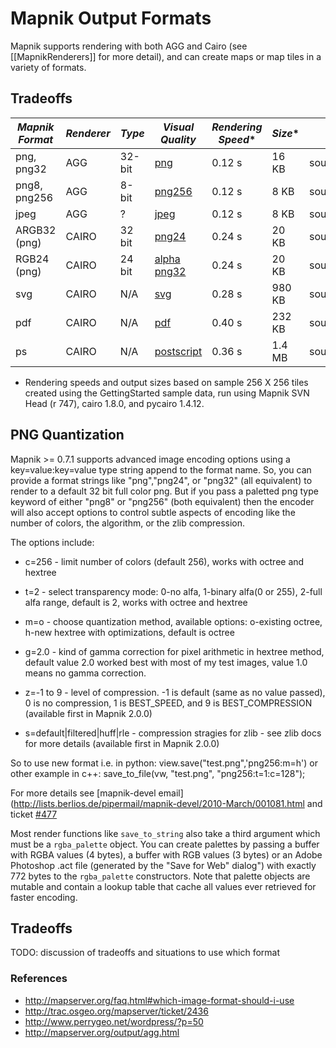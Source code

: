 <!-- Name: OutputFormats -->
<!-- Version: 10 -->
<!-- Last-Modified: 2011/09/05 04:32:30 -->
<!-- Author: kkaefer -->

# Mapnik Output Formats

Mapnik supports rendering with both AGG and Cairo (see [[MapnikRenderers]] for more detail), and can create maps or map tiles in a variety of formats.

## Tradeoffs

|  *Mapnik Format*  |  *Renderer*  |  *Type*  |  *Visual Quality*  |  *Rendering Speed**  |  *Size**  | *Relevant Code*  |
|-------------------|--------------|----------|--------------------|----------------------|-----------|------------------|
|png, png32             | AGG    | 32-bit | [png](http://mapnik-utils.googlecode.com/svn/example_code/agg_renderer/world_png.png)                                |                   0.12 s                     |      16 KB        | source:trunk/include/mapnik/png_io.hpp |
|png8, png256           | AGG    | 8-bit  |  [png256](http://mapnik-utils.googlecode.com/svn/example_code/agg_renderer/world_png256.png)                   |                   0.12 s                         |        8 KB       | source:trunk/include/mapnik/png_io.hpp |
|jpeg                   | AGG    | ?      |  [jpeg](http://mapnik-utils.googlecode.com/svn/example_code/agg_renderer/world_jpeg.jpg)                              |                   0.12 s                     |        8 KB       | source:trunk/include/mapnik/jpeg_io.hpp |
|ARGB32 (png)           | CAIRO  | 32 bit |  [png24](http://mapnik-utils.googlecode.com/svn/example_code/cairo_renderer/world_FORMAT_RGB24.png) |                   0.24 s                             |        20 KB        | source:trunk/include/mapnik/cairo_renderer.hpp |
|RGB24 (png)            | CAIRO  | 24 bit | [alpha png32](http://mapnik-utils.googlecode.com/svn/example_code/cairo_renderer/world_FORMAT_ARGB32.png) |          0.24 s                             |      20 KB       | source:trunk/include/mapnik/cairo_renderer.hpp |
|svg                    | CAIRO  | N/A    | [svg](http://mapnik-utils.googlecode.com/svn/example_code/cairo_renderer/world.svg)                                       |                    0.28 s                     |    980 KB          | source:trunk/include/mapnik/cairo_renderer.hpp |
|pdf                    | CAIRO  | N/A    | [pdf](http://mapnik-utils.googlecode.com/svn/example_code/cairo_renderer/world.pdf)                                        |                 0.40 s                       |      232 KB         | source:trunk/include/mapnik/cairo_renderer.hpp |
|ps                     | CAIRO  | N/A    | [postscript](http://mapnik-utils.googlecode.com/svn/example_code/cairo_renderer/world.ps)                               |                    0.36 s                     |       1.4 MB       | source:trunk/include/mapnik/cairo_renderer.hpp |

* Rendering speeds and output sizes based on sample 256 X 256 tiles created using the GettingStarted sample data, run using Mapnik SVN Head (r 747), cairo 1.8.0, and pycairo 1.4.12.

## PNG Quantization
Mapnik >= 0.7.1 supports advanced image encoding options using a key=value:key=value type string append to the format name. So, you can provide a format strings like "png","png24", or "png32" (all equivalent) to render to a default 32 bit full color png. But if you pass a paletted png type keyword of either "png8" or "png256" (both equivalent) then the encoder will also accept options to control subtle aspects of encoding like the number of colors, the algorithm, or the zlib compression.

The options include:

 * c=256 - limit number of colors (default 256), works with octree and hextree

 * t=2 - select transparency mode: 0-no alfa, 1-binary alfa(0 or 255), 2-full alfa range, default is 2, works with octree and hextree

 * m=o - choose quantization method, available options: o-existing octree, h-new hextree with optimizations, default is octree

 * g=2.0 - kind of gamma correction for pixel arithmetic in hextree method, default value 2.0 worked best with most of my test images, value 1.0 means no gamma correction.

 * z=-1 to 9 - level of compression. -1 is default (same as no value passed), 0 is no compression, 1 is BEST_SPEED, and 9 is BEST_COMPRESSION (available first in Mapnik 2.0.0)

 * s=default|filtered|huff|rle - compression stragies for zlib - see zlib docs for more details (available first in Mapnik 2.0.0)

So to use new format i.e. in python:
  view.save("test.png",'png256:m=h')
or other example in c++:
  save_to_file(vw, "test.png", "png256:t=1:c=128");

For more details see [mapnik-devel email](http://lists.berlios.de/pipermail/mapnik-devel/2010-March/001081.html and ticket [#477](https://github.com/mapnik/mapnik/issues/477)


Most render functions like `save_to_string` also take a third argument which must be a `rgba_palette` object. You can create palettes by passing a buffer with RGBA values (4 bytes), a buffer with RGB values (3 bytes) or an Adobe Photoshop .act file (generated by the "Save for Web" dialog") with exactly 772 bytes to the `rgba_palette` constructors. Note that palette objects are mutable and contain a lookup table that cache all values ever retrieved for faster encoding.

## Tradeoffs
 TODO: discussion of tradeoffs and situations to use which format

### References
 * http://mapserver.org/faq.html#which-image-format-should-i-use
 * http://trac.osgeo.org/mapserver/ticket/2436
 * http://www.perrygeo.net/wordpress/?p=50
 * http://mapserver.org/output/agg.html
